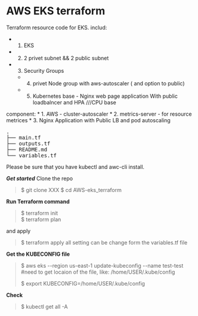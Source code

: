 # AWS EKS terraform
Terraform resource code for EKS.
includ: 
  - 1. EKS 
  - 2. 2 privet subnet && 2 public subnet 
  - 3. Security Groups
	* 4. privet Node group with aws-autoscaler ( and option to public) 
	* 5. Kubernetes base - Nginx web page application With public loadbalncer and HPA ///CPU base 

component: 
	* 1. AWS - cluster-autoscaler
	* 2. metrics-server - for resource metrices
	* 3. Nginx Application with Public LB and pod autoscaling

<pre>
.
├── main.tf
├── outputs.tf
├── README.md
└── variables.tf
</pre>

Please be sure that you have kubectl and awc-cli install.

***Get started***
Clone the repo 
>$ git clone XXX
>$ cd AWS-eks_terraform

**Run Terraform command**
>$ terraform init  
>$ terraform plan 

and apply 
>$ terraform apply 
all setting can be change form the variables.tf file 

**Get the KUBECONFIG file**
>$ aws eks --region us-east-1 update-kubeconfig --name test-test 
> #need to get locaion of the file, like: /home/USER/.kube/config
>
>$ export KUBECONFIG=/home/USER/.kube/config

**Check**
>$ kubectl get all -A


